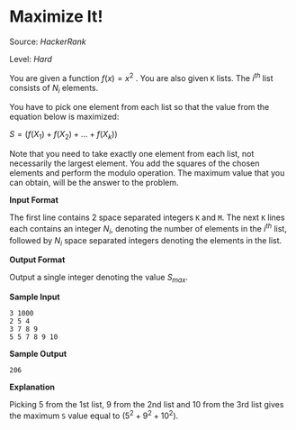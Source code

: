 # Maximize It!

Source: *HackerRank*

Level: *Hard*

You are given a function $f(x) = x^2$ . You are also given `K` lists. The $i^{th}$ list consists of $N_i$ elements.

You have to pick one element from each list so that the value from the equation below is maximized:

$`S = (f(X_1) + f(X_2) + ... +f(X_k)) % M`$

Note that you need to take exactly one element from each list, not necessarily the largest element. You add the squares of the chosen elements and perform the modulo operation. The maximum value that you can obtain, will be the answer to the problem.

**Input Format**

The first line contains 2 space separated integers `K` and `M`.
The next `K` lines each contains an integer $N_i$, denoting the number of elements in the $i^{th}$ list, followed by $N_i$ space separated integers denoting the elements in the list.

**Output Format**

Output a single integer denoting the value $S_{max}$.

**Sample Input**
```
3 1000
2 5 4
3 7 8 9 
5 5 7 8 9 10 
```
**Sample Output**

```
206
```

**Explanation**

Picking 5 from the 1st list, 9 from the 2nd list and 10 from the 3rd list gives the maximum `S` value equal to $`(5^2 + 9^2 + 10^2) % 1000 = 206`$.